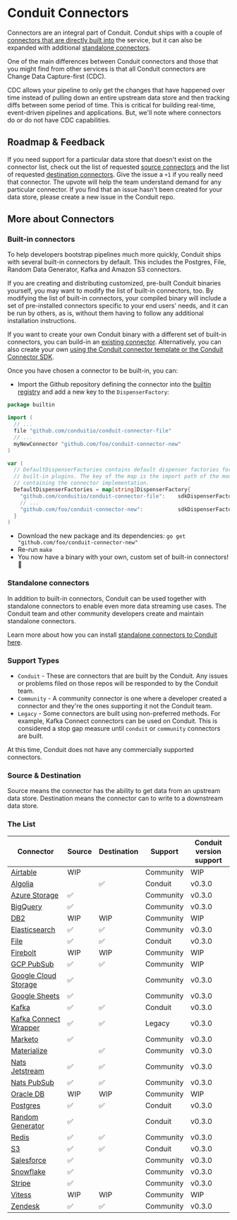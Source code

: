 # Conduit Connectors

Connectors are an integral part of Conduit. Conduit ships with a couple of
[connectors that are directly built into](#built-in-connectors) the service,
but it can also be expanded with additional
[standalone connectors](#standalone-connectors).

One of the main differences between Conduit connectors and those that you might find from other services is
that all Conduit connectors are Change Data Capture-first (CDC).

CDC allows your pipeline to only get the changes that have happened over time
instead of pulling down an entire upstream data store and then tracking diffs
between some period of time.
This is critical for building real-time, event-driven pipelines and applications.
But, we'll note where connectors do or do not have CDC capabilities.

## Roadmap & Feedback

If you need support for a particular data store that doesn't exist on the connector list, check out the list of
requested [source connectors](https://github.com/ConduitIO/conduit/issues?q=is%3Aissue+label%3Aconnector%3Asource+is%3Aopen)
and the list of requested [destination connectors](https://github.com/ConduitIO/conduit/issues?q=is%3Aissue+label%3Aconnector%3Adestination+is%3Aopen).
Give the issue a `+1` if you really need that connector. The upvote will help the team understand demand for any
particular connector. If you find that an issue hasn't been created for your data store, please create a new issue in
the Conduit repo.

## More about Connectors

### Built-in connectors

To help developers bootstrap pipelines much more quickly,
Conduit ships with several built-in connectors by default.
This includes the Postgres, File, Random Data Generator, Kafka and Amazon S3 connectors.

If you are creating and distributing customized, pre-built Conduit binaries yourself,
you may want to modify the list of built-in connectors, too.
By modifying the list of built-in connectors,
your compiled binary will include a set of pre-installed connectors specific to your end users' needs,
and it can be run by others, as is, without them having to follow any additional installation instructions.

If you want to create your own Conduit binary with a different set of built-in connectors,
you can build-in an [existing connector](#the-list).
Alternatively, you can also create your own
[using the Conduit connector template or the Conduit Connector SDK](https://conduit.io/docs/connectors/building/).

Once you have chosen a connector to be built-in, you can:

- Import the Github repository defining the connector
into the [builtin registry](https://github.com/ConduitIO/conduit/blob/main/pkg/plugin/builtin/registry.go)
and add a new key to the `DispenserFactory`:

```go
package builtin

import (
  // ...
  file "github.com/conduitio/conduit-connector-file"
  // ...
  myNewConnector "github.com/foo/conduit-connector-new"
)

var (
  // DefaultDispenserFactories contains default dispenser factories for
  // built-in plugins. The key of the map is the import path of the module
  // containing the connector implementation.
  DefaultDispenserFactories = map[string]DispenserFactory{
    "github.com/conduitio/conduit-connector-file":    sdkDispenserFactory(file.Connector),
    // ...
    "github.com/foo/conduit-connector-new":           sdkDispenserFactory(myNewConnector.Connector),
  }
)
```

- Download the new package and its dependencies: `go get "github.com/foo/conduit-connector-new"`
- Re-run `make`
- You now have a binary with your own, custom set of built-in connectors! 🎉

### Standalone connectors

In addition to built-in connectors, Conduit can be used together with standalone connectors
to enable even more data streaming use cases.
The Conduit team and other community developers create and maintain standalone connectors.

Learn more about how you can install [standalone connectors to Conduit here](https://conduit.io/docs/connectors/installing).

### Support Types

- `Conduit` - These are connectors that are built by the Conduit. Any issues or problems filed on those repos will be
  responded to by the Conduit team.
- `Community` - A community connector is one where a developer created a connector and they're the ones supporting it
  not the Conduit team.
- `Legacy` - Some connectors are built using non-preferred methods. For example, Kafka Connect connectors can be used
  on Conduit. This is considered a stop gap measure until `conduit` or `community` connectors are built.

At this time, Conduit does not have any commercially supported connectors.

### Source & Destination

Source means the connector has the ability to get data from an upstream data store. Destination means the connector can
to write to a downstream data store.

### The List

| Connector | Source | Destination | Support | Conduit version support |
|-----------|-------|----|-------------|-------------|
| [Airtable](https://github.com/conduitio-labs/conduit-connector-airtable) |WIP| | Community | WIP |
| [Algolia](https://github.com/conduitio-labs/conduit-connector-algolia) | |✅ | Conduit | v0.3.0 |
| [Azure Storage](https://github.com/conduitio-labs/conduit-connector-azure-storage) |✅ | | Community | v0.3.0|
| [BigQuery](https://github.com/conduitio-labs/conduit-connector-bigquery) |✅ | | Community | v0.3.0|
| [DB2](https://github.com/conduitio-labs/conduit-connector-db2) |WIP|WIP| Community |WIP|
| [Elasticsearch](https://github.com/conduitio-labs/conduit-connector-elasticsearch) |✅ |✅ | Community |v0.3.0|
| [File](https://github.com/ConduitIO/conduit-connector-file) |✅ |✅ | Conduit |v0.3.0|
| [Firebolt](https://github.com/conduitio-labs/conduit-connector-firebolt) |WIP |WIP| Community | WIP |
| [GCP PubSub](https://github.com/conduitio-labs/conduit-connector-gcp-pubsub) |✅ |✅| Community |WIP |
| [Google Cloud Storage](https://github.com/conduitio-labs/conduit-connector-google-cloudstorage) |✅ | | Community | v0.3.0|
| [Google Sheets](https://github.com/conduitio-labs/conduit-connector-google-sheets) |✅ | | Community | v0.3.0|
| [Kafka](https://github.com/ConduitIO/conduit-connector-kafka) |✅ |✅ | Conduit |v0.3.0|
| [Kafka Connect Wrapper](https://github.com/ConduitIO/conduit-kafka-connect-wrapper) | ✅ | ✅ | Legacy |v0.3.0|
| [Marketo](https://github.com/conduitio-labs/conduit-connector-marketo) |✅ | | Community |v0.3.0|
| [Materialize](https://github.com/conduitio-labs/conduit-connector-materialize) | |✅ | Community |v0.3.0|
| [Nats Jetstream](https://github.com/conduitio-labs/conduit-connector-nats-jetstream) |✅ |✅ | Community |v0.3.0|
| [Nats PubSub](https://github.com/conduitio-labs/conduit-connector-nats-pubsub) |✅|✅ | Community |v0.3.0|
| [Oracle DB](https://github.com/conduitio-labs/conduit-connector-oracle) |WIP|WIP| Community |WIP|
| [Postgres](https://github.com/ConduitIO/conduit-connector-postgres)   |✅ |✅ | Conduit |v0.3.0|
| [Random Generator](https://github.com/ConduitIO/conduit-connector-generator) |✅ | | Conduit |v0.3.0|
| [Redis](https://github.com/conduitio-labs/conduit-connector-redis) |✅|✅ | Community |v0.3.0|
| [S3](https://github.com/ConduitIO/conduit-connector-s3) |✅ |✅ | Conduit | v0.3.0|
| [Salesforce](https://github.com/conduitio-labs/conduit-connector-salesforce) | ✅ | | Community | v0.3.0|
| [Snowflake](https://github.com/conduitio-labs/conduit-connector-snowflake) |✅ | | Community |v0.3.0|
| [Stripe](https://github.com/conduitio-labs/conduit-connector-stripe) |✅ | | Community |v0.3.0|
| [Vitess](https://github.com/conduitio-labs/conduit-connector-vitess) |WIP|WIP| Community |WIP|
| [Zendesk](https://github.com/conduitio-labs/conduit-connector-zendesk) |✅ |✅| Community |v0.3.0|
